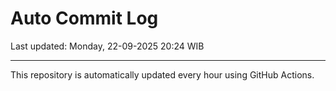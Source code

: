 # Auto Commit Log

Last updated: Monday, 22-09-2025 20:24 WIB

---

This repository is automatically updated every hour using GitHub Actions.
